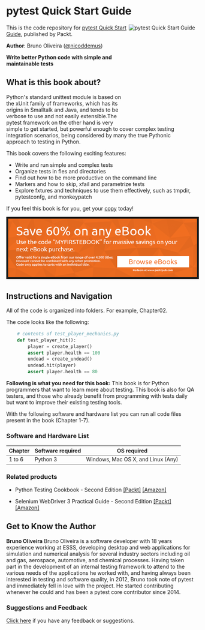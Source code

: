 # pytest Quick Start Guide
<a href="https://www.packtpub.com/web-development/pytest-quick-start-guide?utm_source=github&utm_medium=repository&utm_campaign=9781789347562"><img src="https://d255esdrn735hr.cloudfront.net/sites/default/files/imagecache/ppv4_main_book_cover/B11325.png" alt="pytest Quick Start Guide" height="256px" align="right"></a>

This is the code repository for [pytest Quick Start Guide](https://www.packtpub.com/web-development/pytest-quick-start-guide?utm_source=github&utm_medium=repository&utm_campaign=9781789347562), published by Packt.


**Author**: Bruno Oliveira ([@nicoddemus](https://github.com/nicoddemus))

**Write better Python code with simple and maintainable tests**

## What is this book about?

Python's standard unittest module is based on the xUnit family of frameworks, which has its origins in Smalltalk and Java, and tends to be verbose to use and not easily extensible.The pytest framework on the other hand is very simple to get started, but powerful enough to cover complex testing integration scenarios, being considered by many the true Pythonic approach to testing in Python.
  
This book covers the following exciting features:
* Write and run simple and complex tests
* Organize tests in fles and directories
* Find out how to be more productive on the command line
* Markers and how to skip, xfail and parametrize tests
* Explore fxtures and techniques to use them effectively, such as tmpdir, pytestconfg, and monkeypatch

If you feel this book is for you, get your [copy](https://www.amazon.com/dp/1789347564) today!

<a href="https://www.packtpub.com/?utm_source=github&utm_medium=banner&utm_campaign=GitHubBanner"><img src="https://raw.githubusercontent.com/PacktPublishing/GitHub/master/GitHub.png" 
alt="https://www.packtpub.com/" border="5" /></a>


## Instructions and Navigation

All of the code is organized into folders. For example, Chapter02.

The code looks like the following:

```python
    # contents of test_player_mechanics.py
    def test_player_hit():
        player = create_player()
        assert player.health == 100
        undead = create_undead()
        undead.hit(player)
        assert player.health == 80
```

**Following is what you need for this book:**
This book is for Python programmers that want to learn more about testing. This book is also for QA testers, and those who already benefit from programming with tests daily but want to improve their existing testing tools.	

With the following software and hardware list you can run all code files present in the book (Chapter 1-7).

### Software and Hardware List

| Chapter  | Software required                   | OS required                        |
| -------- | ------------------------------------| -----------------------------------|
| 1 to 6   | Python 3                            | Windows, Mac OS X, and Linux (Any) |


### Related products
* Python Testing Cookbook - Second Edition [[Packt]](https://www.packtpub.com/application-development/python-testing-cookbook-second-edition?utm_source=github&utm_medium=repository&utm_campaign=9781787122529) [[Amazon]](https://www.amazon.com/dp/1787122522)

* Selenium WebDriver 3 Practical Guide - Second Edition [[Packt]](https://www.packtpub.com/web-development/selenium-webdriver-3-practical-guide-second-edition?utm_source=github&utm_medium=repository&utm_campaign=9781788999762) [[Amazon]](https://www.amazon.com/dp/B07BJKWB1J)

## Get to Know the Author
**Bruno Oliveira**
Bruno Oliveira is a software developer with 18 years experience working at ESSS, developing desktop and web applications for simulation and numerical analysis for several industry sectors including oil and gas, aerospace, automotive, and chemical processes. Having taken part in the development of an internal testing framework to attend to the various needs of the applications he worked with, and having always been interested in testing and software quality, in 2012, Bruno took note of pytest and immediately fell in love with the project. He started contributing whenever he could and has been a pytest core contributor since 2014.

### Suggestions and Feedback
[Click here](https://docs.google.com/forms/d/e/1FAIpQLSdy7dATC6QmEL81FIUuymZ0Wy9vH1jHkvpY57OiMeKGqib_Ow/viewform) if you have any feedback or suggestions.
